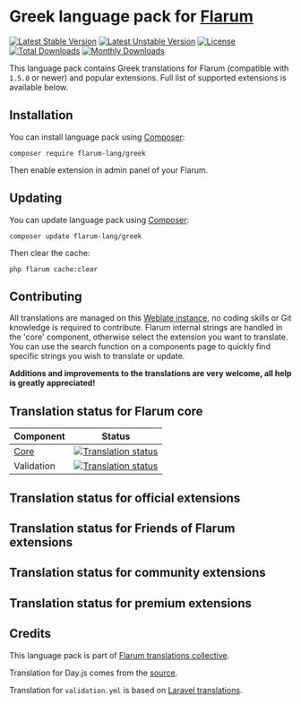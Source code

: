 # Greek language pack for [Flarum](https://flarum.org/)

[![Latest Stable Version](https://img.shields.io/packagist/v/flarum-lang/greek?color=success&label=stable)](https://packagist.org/packages/flarum-lang/greek) 
[![Latest Unstable Version](https://img.shields.io/packagist/v/flarum-lang/greek?include_prereleases&label=unstable)](https://packagist.org/packages/flarum-lang/greek) 
[![License](https://img.shields.io/packagist/l/flarum-lang/greek)](https://packagist.org/packages/flarum-lang/greek) 
[![Total Downloads](https://img.shields.io/packagist/dt/flarum-lang/greek)](https://packagist.org/packages/flarum-lang/greek/stats) 
[![Monthly Downloads](https://img.shields.io/packagist/dm/flarum-lang/greek)](https://packagist.org/packages/flarum-lang/greek/stats) 

This language pack contains Greek translations for Flarum (compatible with `1.5.0` or newer) and popular extensions. Full list of supported extensions is available below.


## Installation

You can install language pack using [Composer](https://getcomposer.org/):

```console
composer require flarum-lang/greek
```

Then enable extension in admin panel of your Flarum.


## Updating

You can update language pack using [Composer](https://getcomposer.org/):

```console
composer update flarum-lang/greek
```

Then clear the cache:

```console
php flarum cache:clear
```

## Contributing

All translations are managed on this [Weblate instance](https://weblate.rob006.net/engage/flarum/el/), no coding skills or Git knowledge is required to contribute. Flarum internal strings are handled in the 'core' component, otherwise select the extension you want to translate. You can use the search function on a components page to quickly find specific strings you wish to translate or update.

**Additions and improvements to the translations are very welcome, all help is greatly appreciated!**


## Translation status for Flarum core

| Component | Status |
| --- | --- |
| [Core](https://github.com/flarum/flarum-core) | [![Translation status](https://weblate.rob006.net/widgets/flarum/el/core/svg-badge.svg)](https://weblate.rob006.net/projects/flarum/core/el/) |
| Validation | [![Translation status](https://weblate.rob006.net/widgets/flarum/el/validation/svg-badge.svg)](https://weblate.rob006.net/projects/flarum/validation/el/) |


## Translation status for official extensions

<!-- flarum-extensions-list-start -->
<!-- flarum-extensions-list-stop -->


## Translation status for Friends of Flarum extensions

<!-- fof-extensions-list-start -->
<!-- fof-extensions-list-stop -->


## Translation status for community extensions

<!-- various-extensions-list-start -->
<!-- various-extensions-list-stop -->


## Translation status for premium extensions

<!-- premium-extensions-list-start -->
<!-- premium-extensions-list-stop -->


## Credits

This language pack is part of [Flarum translations collective](https://github.com/rob006-software/flarum-translations).

Translation for Day.js comes from the [source](https://github.com/iamkun/dayjs/blob/v1.10.4/src/locale/el.js).

Translation for `validation.yml` is based on [Laravel translations](https://github.com/Laravel-Lang/lang/blob/8.1.3/src/el/validation.php).
